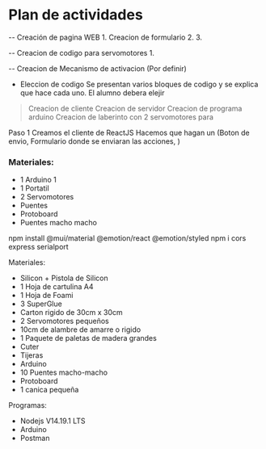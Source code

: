 # Plan de actividades

-- Creación de pagina WEB 1. Creacion de formulario 2. 3.

-- Creacion de codigo para servomotores 1.

-- Creacion de Mecanismo de activacion (Por definir)

- Eleccion de codigo
  Se presentan varios bloques de codigo y se explica que hace cada uno.
  El alumno debera elejir

> Creacion de cliente
> Creacion de servidor
> Creacion de programa arduino
> Creacion de laberinto con 2 servomotores para

Paso 1
Creamos el cliente de ReactJS
Hacemos que hagan un (Boton de envio, Formulario donde se enviaran las acciones, )

### Materiales:

- 1 Arduino 1
- 1 Portatil
- 2 Servomotores
- Puentes
- Protoboard
- Puentes macho macho

npm install @mui/material @emotion/react @emotion/styled
npm i cors express serialport

Materiales:

- Silicon + Pistola de Silicon
- 1 Hoja de cartulina A4
- 1 Hoja de Foami
- 3 SuperGlue
- Carton rigido de 30cm x 30cm
- 2 Servomotores pequeños
- 10cm de alambre de amarre o rigido
- 1 Paquete de paletas de madera grandes
- Cuter
- Tijeras
- Arduino
- 10 Puentes macho-macho
- Protoboard
- 1 canica pequeña

Programas:

- Nodejs V14.19.1 LTS
- Arduino
- Postman
